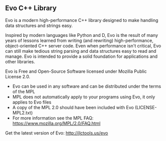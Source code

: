 Evo C++ Library
---------------

Evo is a modern high-performance C++ library designed to make handling data structures and 
strings easy.

Inspired by modern languages like Python and D, Evo is the result of many years of lessons
learned from writing (and rewriting) high-performance, object-oriented C++ server code.
Even when performance isn't critical, Evo can still make tedious string parsing and data
structures easy to read and manage. Evo is intended to provide a solid foundation for
applications and other libraries.

Evo is Free and Open-Source Software licensed under Mozilla Public License 2.0. 

 * Evo can be used in any software and can be distributed under the terms of the MPL
 * MPL does not automatically apply to your programs using Evo, it only applies to Evo files
 * A copy of the MPL 2.0 should have been included with Evo (LICENSE-MPL2.txt)
 * For more information see the MPL FAQ: https://www.mozilla.org/MPL/2.0/FAQ.html

Get the latest version of Evo: http://jlctools.us/evo
